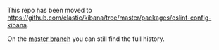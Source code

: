This repo has been moved to https://github.com/elastic/kibana/tree/master/packages/eslint-config-kibana.

On the [master branch](https://github.com/elastic/eslint-config-kibana/tree/master) you can still find the full history.
